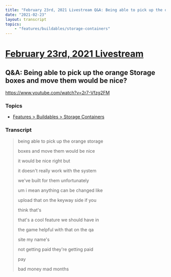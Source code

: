```yaml
---
title: "February 23rd, 2021 Livestream Q&A: Being able to pick up the orange Storage boxes and move them would be nice?"
date: "2021-02-23"
layout: transcript
topics:
    - "features/buildables/storage-containers"
---
```

# [February 23rd, 2021 Livestream](../2021-02-23.md)
## Q&A: Being able to pick up the orange Storage boxes and move them would be nice?
https://www.youtube.com/watch?v=2r7-Vfzg2FM

### Topics
* [Features > Buildables > Storage Containers](../topics/features/buildables/storage-containers.md)

### Transcript

> being able to pick up the orange storage
>
> boxes and move them would be nice
>
> it would be nice right but
>
> it doesn't really work with the system
>
> we've built for them unfortunately
>
> um i mean anything can be changed like
>
> upload that on the keyway side if you
>
> think that's
>
> that's a cool feature we should have in
>
> the game helpful with that on the qa
>
> site my name's
>
> not getting paid they're getting paid
>
> pay
>
> bad money mad months
